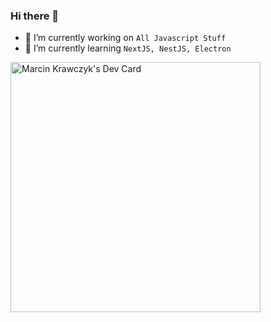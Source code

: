 ### Hi there 👋

<!--
**marckraw/marckraw** is a ✨ _special_ ✨ repository because its `README.md` (this file) appears on your GitHub profile.
- 👯 I’m looking to collaborate on ...
- - 🤔 I’m looking for help with ...
- 💬 Ask me about ...
- - 📫 How to reach me: ...
- 😄 Pronouns: ...
- ⚡ Fun fact: ...
-->


- 🔭 I’m currently working on `All Javascript Stuff`
- 🌱 I’m currently learning `NextJS, NestJS, Electron`


<!--
 <img align="left" alt="My GitHub stats" src="https://github-readme-stats.vercel.app/api?username=marckraw&count_private=true" />
 <br />
<img align="left" alt="My language stats" src="https://github-readme-stats.vercel.app/api/top-langs/?username=marckraw&layout=compact" /> 
-->



[website]: https://marcin.codes
[instagram]: https://instagram.com/marckraw
[instagram2]: https://instagram.com/marcin.codes
[linkedin]: https://www.linkedin.com/in/adamromanski/


<a href="https://app.daily.dev/marckraw"><img src="https://api.daily.dev/devcards/3593a4d6a96546adb87752858b423ecc.png?r=8ox" width="400" alt="Marcin Krawczyk's Dev Card"/></a>
